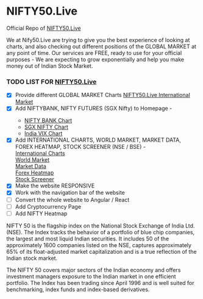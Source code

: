 # NIFTY50.Live
Official Repo of <a href = "https://nifty50.live/">NIFTY50.Live</a>

We at Nify50.Live are trying to give you the best experience of looking at charts, and also checking out different positions of the GLOBAL MARKET at any point of time.
Our services are FREE, ready to use for your official purposes - We are expecting to grow exponentially and help you make money out of Indian Stock Market.

### TODO LIST FOR <a href = "https://nifty50.live/">NIFTY50.Live</a>

- [x] Provide different GLOBAL MARKET Charts <a href = "https://nifty50.live/international">NIFTY50.Live International Market</a>
- [x] Add NIFTYBANK, NIFTY FUTURES (SGX Nifty) to Homepage - <ul> <li><a href="https://nifty50.live/banknifty">NIFTY BANK Chart</a></li>
                  <li><a href="https://nifty50.live/sgxnifty/">SGX NIFTY Chart</a></li>
                  <li><a href="https://nifty50.live/indiavix/">India VIX Chart</a></li> </ul>
- [x] Add INTERNATIONAL CHARTS, WORLD MARKET, MARKET DATA, FOREX HEATMAP, STOCK SCREENER (NSE / BSE) - <li><a href="https://nifty50.live/international/">International Charts</a></li>
              <li><a href="https://nifty50.live/worldmarket/">World Market</a></li>
           <li><a href="https://nifty50.live/marketdata/">Market Data</a></li>
              <li><a href="https://nifty50.live/forexheatmap/">Forex Heatmap</a></li>
             <li> <a href="https://nifty50.live/stockscreener/">Stock Screener</a></li>
- [x] Make the website RESPONSIVE
- [x] Work with the navigation bar of the website
- [ ] Convert the whole website to Angular / React
- [ ] Add Cryptocurrency Page
- [ ] Add NIFTY Heatmap

NIFTY 50 is the flagship index on the National Stock Exchange of India Ltd. (NSE). The Index tracks the behavior of a portfolio of blue chip companies, the largest and most liquid Indian securities. It includes 50 of the approximately 1600 companies listed on the NSE, captures approximately 65% of its float-adjusted market capitalization and is a true reflection of the Indian stock market.

The NIFTY 50 covers major sectors of the Indian economy and offers investment managers exposure to the Indian market in one efficient portfolio. The Index has been trading since April 1996 and is well suited for benchmarking, index funds and index-based derivatives.

